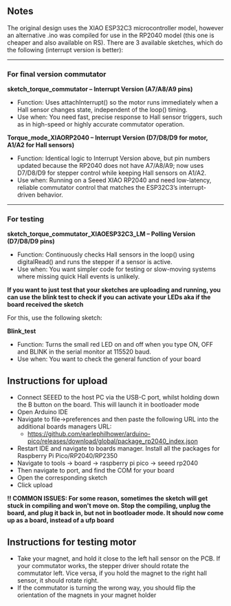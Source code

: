 ## Notes

The original design uses the XIAO ESP32C3 microcontroller model, however an alternative .ino was compiled for use in the RP2040 model (this one is cheaper and also available on RS). There are 3 available sketches, which do the following (interrupt version is better):

---
### For final version commutator

**sketch_torque_commutator – Interrupt Version (A7/A8/A9 pins)** 
- Function: Uses attachInterrupt() so the motor runs immediately when a Hall sensor changes state, independent of the loop() timing.
- Use when: You need fast, precise response to Hall sensor triggers, such as in high-speed or highly accurate commutator operation.

**Torque_mode_XIAORP2040 – Interrupt Version (D7/D8/D9 for motor, A1/A2 for Hall sensors)**
- Function:  Identical logic to Interrupt Version above, but pin numbers updated because the RP2040 does not have A7/A8/A9; now uses D7/D8/D9 for stepper control while keeping Hall sensors on A1/A2.
- Use when: Running on a Seeed XIAO RP2040 and need low-latency, reliable commutator control that matches the ESP32C3’s interrupt-driven behavior.

---
### For testing

**sketch_torque_commutator_XIAOESP32C3_LM – Polling Version (D7/D8/D9 pins)**
- Function: Continuously checks Hall sensors in the loop() using digitalRead() and runs the stepper if a sensor is active.
- Use when: You want simpler code for testing or slow-moving systems where missing quick Hall events is unlikely.

**If you want to just test that your sketches are uploading and running, you can use the blink test to check if you can activate your LEDs aka if the board received the sketch**

For this, use the following sketch: 

**Blink_test**
- Function: Turns the small red LED on and off when you type ON, OFF and BLINK in the serial monitor at 115520 baud.
- Use when: You want to check the general function of your board

## Instructions for upload
- Connect SEEED to the host PC via the USB-C port, whilst holding down the B button on the board. This will launch it in bootloader mode
- Open Arduino IDE
- Navigate to file->preferences and then paste the following URL into the additional boards managers URL:
    - https://github.com/earlephilhower/arduino-pico/releases/download/global/package_rp2040_index.json
- Restart IDE and navigate to boards manager. Install all the packages for Raspberry Pi Pico/RP2040/RP2350
- Navigate to tools -> board -> raspberry pi pico -> seeed rp2040
- Then navigate to port, and find the COM for your board
- Open the corresponding sketch
- Click upload

**!! COMMON ISSUES: For some reason, sometimes the sketch will get stuck in compiling and won't move on. Stop the compiling, unplug the board, and plug it back in, but not in bootloader mode. It should now come up as a board, instead of a ufp board**

## Instructions for testing motor
- Take your magnet, and hold it close to the left hall sensor on the PCB. If your commutator works, the stepper driver should rotate the commutator left. Vice versa, if you hold the magnet to the right hall sensor, it should rotate right.
- If the commutator is turning the wrong way, you should flip the orientation of the magnets in your magnet holder
